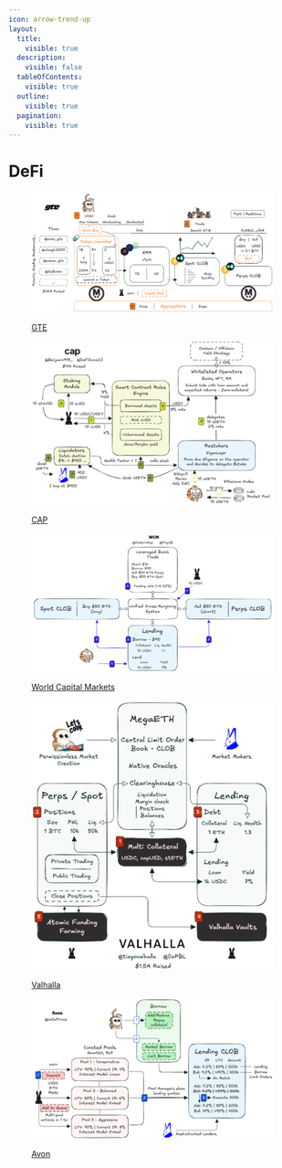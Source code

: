 ```yaml
---
icon: arrow-trend-up
layout:
  title:
    visible: true
  description:
    visible: false
  tableOfContents:
    visible: true
  outline:
    visible: true
  pagination:
    visible: true
---
```


# DeFi

<figure><img src="../../.gitbook/assets/GTE_v2.PNG" alt=""><figcaption><p><a href="gte.md">GTE</a></p></figcaption></figure>

<figure><img src="../../.gitbook/assets/cap_v2.PNG" alt=""><figcaption><p><a href="cap.md">CAP</a></p></figcaption></figure>

<figure><img src="../../.gitbook/assets/temp.PNG" alt=""><figcaption><p><a href="world-capital-markets.md">World Capital Markets</a></p></figcaption></figure>

<figure><img src="../../.gitbook/assets/valhalla_v1.PNG" alt=""><figcaption><p><a href="valhalla.md">Valhalla</a></p></figcaption></figure>

<figure><img src="../../.gitbook/assets/avon_v1.PNG" alt=""><figcaption><p><a href="avon.md">Avon</a></p></figcaption></figure>
